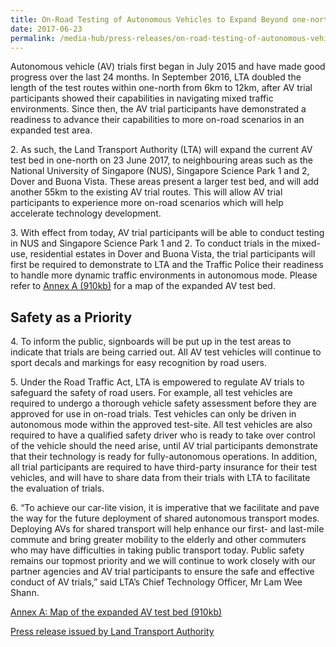 ```yaml
---
title: On-Road Testing of Autonomous Vehicles to Expand Beyond one-north
date: 2017-06-23
permalink: /media-hub/press-releases/on-road-testing-of-autonomous-vehicles-to-expand-beyond-one-north
---
```

Autonomous vehicle (AV) trials first began in July 2015 and have made good progress over the last 24 months. In September 2016, LTA doubled the length of the test routes within one-north from 6km to 12km, after AV trial participants showed their capabilities in navigating mixed traffic environments. Since then, the AV trial participants have demonstrated a readiness to advance their capabilities to more on-road scenarios in an expanded test area.  
  
2\. As such, the Land Transport Authority (LTA) will expand the current AV test bed in one-north on 23 June 2017, to neighbouring areas such as the National University of Singapore (NUS), Singapore Science Park 1 and 2, Dover and Buona Vista. These areas present a larger test bed, and will add another 55km to the existing AV trial routes. This will allow AV trial participants to experience more on-road scenarios which will help accelerate technology development.  
  
3\. With effect from today, AV trial participants will be able to conduct testing in NUS and Singapore Science Park 1 and 2. To conduct trials in the mixed-use, residential estates in Dover and Buona Vista, the trial participants will first be required to demonstrate to LTA and the Traffic Police their readiness to handle more dynamic traffic environments in autonomous mode. Please refer to  [Annex A (910kb)](/files/press-releases/2017/20170623-av-map-expanded-test-bed-annex-a.pdf) for a map of the expanded AV test bed.  
  
## Safety as a Priority  
  
4\. To inform the public, signboards will be put up in the test areas to indicate that trials are being carried out. All AV test vehicles will continue to sport decals and markings for easy recognition by road users.  
  
5\. Under the Road Traffic Act, LTA is empowered to regulate AV trials to safeguard the safety of road users. For example, all test vehicles are required to undergo a thorough vehicle safety assessment before they are approved for use in on-road trials. Test vehicles can only be driven in autonomous mode within the approved test-site. All test vehicles are also required to have a qualified safety driver who is ready to take over control of the vehicle should the need arise, until AV trial participants demonstrate that their technology is ready for fully-autonomous operations. In addition, all trial participants are required to have third-party insurance for their test vehicles, and will have to share data from their trials with LTA to facilitate the evaluation of trials.  
  
6\. “To achieve our car-lite vision, it is imperative that we facilitate and pave the way for the future deployment of shared autonomous transport modes. Deploying AVs for shared transport will help enhance our first- and last-mile commute and bring greater mobility to the elderly and other commuters who may have difficulties in taking public transport today. Public safety remains our topmost priority and we will continue to work closely with our partner agencies and AV trial participants to ensure the safe and effective conduct of AV trials,” said LTA’s Chief Technology Officer, Mr Lam Wee Shann.

[Annex A: Map of the expanded AV test bed (910kb)](/files/press-releases/2017/20170623-av-map-expanded-test-bed-annex-a.pdf)

[Press release issued by Land Transport Authority](https://www.lta.gov.sg/content/ltagov/en/newsroom/2017/6/2/on-road-testing-of-autonomous-vehicles-to-expand-beyond-one-north.html)
